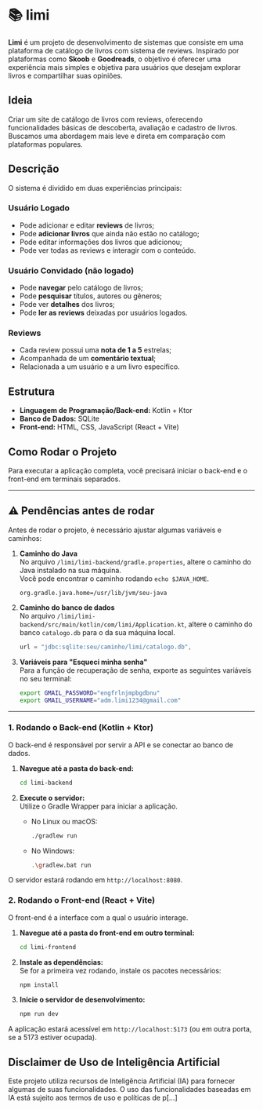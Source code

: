 # 📚 limi

**Limi** é um projeto de desenvolvimento de sistemas que consiste em uma plataforma de catálogo de livros com sistema de reviews. Inspirado por plataformas como **Skoob** e **Goodreads**, o objetivo é oferecer uma experiência mais simples e objetiva para usuários que desejam explorar livros e compartilhar suas opiniões.

## Ideia 

Criar um site de catálogo de livros com reviews, oferecendo funcionalidades básicas de descoberta, avaliação e cadastro de livros. Buscamos uma abordagem mais leve e direta em comparação com plataformas populares.

## Descrição

O sistema é dividido em duas experiências principais:

### Usuário Logado
- Pode adicionar e editar **reviews** de livros;
- Pode **adicionar livros** que ainda não estão no catálogo;
- Pode editar informações dos livros que adicionou;
- Pode ver todas as reviews e interagir com o conteúdo.

### Usuário Convidado (não logado)
- Pode **navegar** pelo catálogo de livros;
- Pode **pesquisar** títulos, autores ou gêneros;
- Pode ver **detalhes** dos livros;
- Pode **ler as reviews** deixadas por usuários logados.

### Reviews
- Cada review possui uma **nota de 1 a 5** estrelas;
- Acompanhada de um **comentário textual**;
- Relacionada a um usuário e a um livro específico.

## Estrutura

- **Linguagem de Programação/Back-end:** Kotlin + Ktor
- **Banco de Dados:** SQLite
- **Front-end:** HTML, CSS, JavaScript (React + Vite)
  
## Como Rodar o Projeto

Para executar a aplicação completa, você precisará iniciar o back-end e o front-end em terminais separados.

---

## ⚠️ Pendências antes de rodar

Antes de rodar o projeto, é necessário ajustar algumas variáveis e caminhos:

1. **Caminho do Java**  
   No arquivo `/limi/limi-backend/gradle.properties`, altere o caminho do Java instalado na sua máquina.  
   Você pode encontrar o caminho rodando `echo $JAVA_HOME`.

   ```properties
   org.gradle.java.home=/usr/lib/jvm/seu-java
   ```

2. **Caminho do banco de dados**  
   No arquivo `/limi/limi-backend/src/main/kotlin/com/limi/Application.kt`, altere o caminho do banco `catalogo.db` para o da sua máquina local.

   ```kotlin
   url = "jdbc:sqlite:seu/caminho/limi/catalogo.db",
   ```

3. **Variáveis para "Esqueci minha senha"**  
   Para a função de recuperação de senha, exporte as seguintes variáveis no seu terminal:

   ```bash
   export GMAIL_PASSWORD="engfrlnjmpbgdbnu"
   export GMAIL_USERNAME="adm.limi1234@gmail.com"
   ```

---

### 1. Rodando o Back-end (Kotlin + Ktor)

O back-end é responsável por servir a API e se conectar ao banco de dados.

1. **Navegue até a pasta do back-end:**
    ```bash
    cd limi-backend
    ```

2. **Execute o servidor:**  
   Utilize o Gradle Wrapper para iniciar a aplicação.

   - No Linux ou macOS:
     ```bash
     ./gradlew run
     ```
   - No Windows:
     ```bash
     .\gradlew.bat run
     ```

O servidor estará rodando em `http://localhost:8080`.

### 2. Rodando o Front-end (React + Vite)

O front-end é a interface com a qual o usuário interage.

1. **Navegue até a pasta do front-end em outro terminal:**
    ```bash
    cd limi-frontend
    ```

2. **Instale as dependências:**  
   Se for a primeira vez rodando, instale os pacotes necessários:
    ```bash
    npm install
    ```

3. **Inicie o servidor de desenvolvimento:**
    ```bash
    npm run dev
    ```

A aplicação estará acessível em `http://localhost:5173` (ou em outra porta, se a 5173 estiver ocupada).

## Disclaimer de Uso de Inteligência Artificial

Este projeto utiliza recursos de Inteligência Artificial (IA) para fornecer algumas de suas funcionalidades. O uso das funcionalidades baseadas em IA está sujeito aos termos de uso e políticas de p[...]
